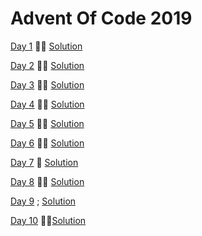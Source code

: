 # Advent Of Code 2019

[Day 1](https://adventofcode.com/2019/day/1) &#127775;&#127775; [Solution](day1/Program.cs)

[Day 2](https://adventofcode.com/2019/day/2) &#127775;&#127775; [Solution](day2/Program.cs)

[Day 3](https://adventofcode.com/2019/day/3) &#127775;&#127775; [Solution](day3/Program.cs)

[Day 4](https://adventofcode.com/2019/day/4) &#127775;&#127775; [Solution](day4/Program.cs)

[Day 5](https://adventofcode.com/2019/day/5) &#127775;&#127775; [Solution](day5/Program.cs)

[Day 6](https://adventofcode.com/2019/day/5) &#127775;&#127775; [Solution](day6/Program.cs)

[Day 7](https://adventofcode.com/2019/day/7) &#127775; [Solution](day7/Program.cs)

[Day 8](https://adventofcode.com/2019/day/8) &#127775;&#127775; [Solution](day8/Program.cs)

[Day 9](https://adventofcode.com/2019/day/8) ; [Solution](#)

[Day 10](https://adventofcode.com/2019/day/8) &#127775;&#127775;[Solution](day10/Program.cs)


